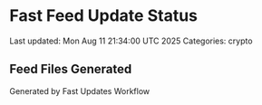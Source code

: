 # Fast Feed Update Status
Last updated: Mon Aug 11 21:34:00 UTC 2025
Categories: crypto

## Feed Files Generated

Generated by Fast Updates Workflow
